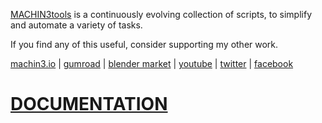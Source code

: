 [MACHIN3tools](https://mahchin3.io/MACHIN3tools) is a continuously evolving collection of scripts, to simplify and automate a variety of tasks.

If you find any of this useful, consider supporting my other work.

[machin3.io](https://machin3.io) | [gumroad](https://gumroad.com/machin3) | [blender market](https://blendermarket.com/creators/machin3) | [youtube](https://www.youtube.com/channel/UC4yaFzFDILd2yAqOWRuLOvA/videos) | [twitter](https://twitter.com/machin3io) | [facebook](https://www.facebook.com/MACHIN3-1735915690014923)


# [DOCUMENTATION](https://machin3.io/MACHIN3tools/docs)
